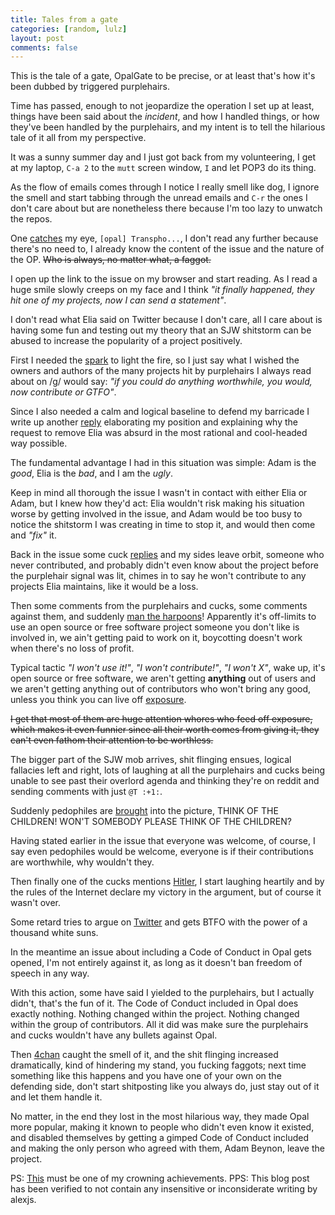 ```yaml
---
title: Tales from a gate
categories: [random, lulz]
layout: post
comments: false
---
```


This is the tale of a gate, OpalGate to be precise, or at least that's how it's
been dubbed by triggered purplehairs.

Time has passed, enough to not jeopardize the operation I set up at least,
things have been said about the *incident*, and how I handled things, or how
they've been handled by the purplehairs, and my intent is to tell the hilarious
tale of it all from my perspective.

It was a sunny summer day and I just got back from my volunteering, I get at my
laptop, `C-a 2` to the `mutt` screen window, `I` and let POP3 do its thing.

As the flow of emails comes through I notice I really smell like dog, I ignore
the smell and start tabbing through the unread emails and `C-r` the ones I
don't care about but are nonetheless there because I'm too lazy to unwatch the
repos.

One [catches][0] my eye, `[opal] Transpho...`, I don't read any further because
there's no need to, I already know the content of the issue and the nature of
the OP. ~~Who is always, no matter what, a faggot.~~

I open up the link to the issue on my browser and start reading. As I read a
huge smile slowly creeps on my face and I think *"it finally happened, they hit
one of my projects, now I can send a statement"*.

I don't read what Elia said on Twitter because I don't care, all I care about
is having some fun and testing out my theory that an SJW shitstorm can be
abused to increase the popularity of a project positively.

First I needed the [spark][1] to light the fire, so I just say what I wished
the owners and authors of the many projects hit by purplehairs I always read
about on /g/ would say: *"if you could do anything worthwhile, you would, now
contribute or GTFO"*.

Since I also needed a calm and logical baseline to defend my barricade I write
up another [reply][2] elaborating my position and explaining why the request to
remove Elia was absurd in the most rational and cool-headed way possible.

The fundamental advantage I had in this situation was simple: Adam is the
*good*, Elia is the *bad*, and I am the *ugly*.

Keep in mind all thorough the issue I wasn't in contact with either Elia or
Adam, but I knew how they'd act: Elia wouldn't risk making his situation worse
by getting involved in the issue, and Adam would be too busy to notice the
shitstorm I was creating in time to stop it, and would then come and *"fix"*
it.

Back in the issue some cuck [replies][3] and my sides leave orbit, someone who
never contributed, and probably didn't even know about the project before the
purplehair signal was lit, chimes in to say he won't contribute to any projects
Elia maintains, like it would be a loss.

Then some comments from the purplehairs and cucks, some comments against them,
and suddenly [man the harpoons][4]! Apparently it's off-limits to use an open
source or free software project someone you don't like is involved in, we ain't
getting paid to work on it, boycotting doesn't work when there's no loss of
profit.

Typical tactic *"I won't use it!"*, *"I won't contribute!"*, *"I won't X"*,
wake up, it's open source or free software, we aren't getting **anything** out
of users and we aren't getting anything out of contributors who won't bring any
good, unless you think you can live off [exposure][5].

~~I get that most of them are huge attention whores who feed off exposure,
which makes it even funnier since all their worth comes from giving it, they can't
even fathom their attention to be worthless.~~

The bigger part of the SJW mob arrives, shit flinging ensues, logical fallacies
left and right, lots of laughing at all the purplehairs and cucks being unable
to see past their overlord agenda and thinking they're on reddit and sending
comments with just `@T :+1:`.

Suddenly pedophiles are [brought][6] into the picture, THINK OF THE CHILDREN!
WON'T SOMEBODY PLEASE THINK OF THE CHILDREN?

Having stated earlier in the issue that everyone was welcome, of course, I say
even pedophiles would be welcome, everyone is if their contributions are
worthwhile, why wouldn't they.

Then finally one of the cucks mentions [Hitler][7], I start laughing heartily
and by the rules of the Internet declare my victory in the argument, but of
course it wasn't over.

Some retard tries to argue on [Twitter][8] and gets BTFO with the power of a
thousand white suns.

In the meantime an issue about including a Code of Conduct in Opal gets opened,
I'm not entirely against it, as long as it doesn't ban freedom of speech in any
way.

With this action, some have said I yielded to the purplehairs, but I actually
didn't, that's the fun of it. The Code of Conduct included in Opal does exactly
nothing. Nothing changed within the project. Nothing changed within the group
of contributors. All it did was make sure the purplehairs and cucks wouldn't
have any bullets against Opal.

Then [4chan][9] caught the smell of it, and the shit flinging increased
dramatically, kind of hindering my stand, you fucking faggots; next time
something like this happens and you have one of your own on the defending side,
don't start shitposting like you always do, just stay out of it and let them
handle it.

No matter, in the end they lost in the most hilarious way, they made Opal more
popular, making it known to people who didn't even know it existed, and
disabled themselves by getting a gimped Code of Conduct included and making the
only person who agreed with them, Adam Beynon, leave the project.

PS: [This][10] must be one of my crowning achievements.
PPS: This blog post has been verified to not contain any insensitive or
inconsiderate writing by alexjs.

[0]: https://web.archive.org/web/20151208143727/https://github.com/opal/opal/issues/941
[1]: https://web.archive.org/web/20151208143727/https://github.com/opal/opal/issues/941#issuecomment-113219234
[2]: https://web.archive.org/web/20151208143727/https://github.com/opal/opal/issues/941#issuecomment-113220126
[3]: https://web.archive.org/web/20151208143727/https://github.com/opal/opal/issues/941#issuecomment-113220949
[4]: https://web.archive.org/web/20151208143727/https://github.com/opal/opal/issues/941#issuecomment-113222789
[5]: http://theoatmeal.com/comics/exposure
[6]: https://web.archive.org/web/20151208143727/https://github.com/opal/opal/issues/941#issuecomment-113235086
[7]: https://web.archive.org/web/20151208143727/https://github.com/opal/opal/issues/941#issuecomment-113254374
[8]: https://web.archive.org/web/20160109005609/https://twitter.com/meh99/status/611978663991640064
[9]: https://archive.rebeccablacktech.com/g/?task=search2&ghost=yes&search_text=opal&search_subject=&search_username=&search_tripcode=&search_email=&search_filename=&search_datefrom=&search_dateto=&search_media_hash=&search_op=op&search_del=dontcare&search_int=dontcare&search_ord=new&search_capcode=all&search_res=post
[10]: https://web.archive.org/web/20150907015652/http://geekfeminism.wikia.com/wiki/OpalGate_incident
